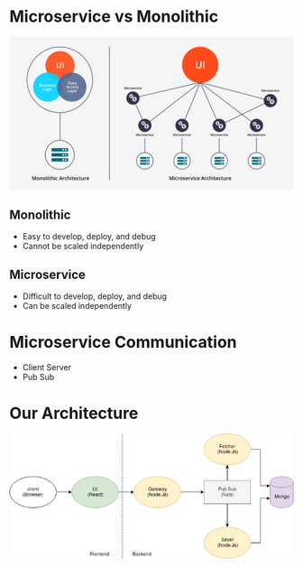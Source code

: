 # Microservice vs Monolithic

![microservice vs monolithic](images/microservice-vs-monolithic.png)

## Monolithic

* Easy to develop, deploy, and debug
* Cannot be scaled independently

## Microservice

* Difficult to develop, deploy, and debug
* Can be scaled independently

# Microservice Communication

* Client Server
* Pub Sub

# Our Architecture

![architecture](images/architecture.png)

